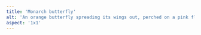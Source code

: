 ```yaml
---
title: 'Monarch butterfly'
alt: 'An orange butterfly spreading its wings out, perched on a pink flower.'
aspect: '1x1'
---
```

